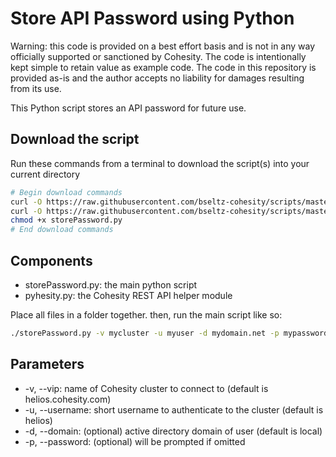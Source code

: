 # Store API Password using Python

Warning: this code is provided on a best effort basis and is not in any way officially supported or sanctioned by Cohesity. The code is intentionally kept simple to retain value as example code. The code in this repository is provided as-is and the author accepts no liability for damages resulting from its use.

This Python script stores an API password for future use.

## Download the script

Run these commands from a terminal to download the script(s) into your current directory

```bash
# Begin download commands
curl -O https://raw.githubusercontent.com/bseltz-cohesity/scripts/master/python/storePassword/storePassword.py
curl -O https://raw.githubusercontent.com/bseltz-cohesity/scripts/master/python/pyhesity.py
chmod +x storePassword.py
# End download commands
```

## Components

* storePassword.py: the main python script
* pyhesity.py: the Cohesity REST API helper module

Place all files in a folder together. then, run the main script like so:

```bash
./storePassword.py -v mycluster -u myuser -d mydomain.net -p mypassword
```

## Parameters

* -v, --vip: name of Cohesity cluster to connect to (default is helios.cohesity.com)
* -u, --username: short username to authenticate to the cluster (default is helios)
* -d, --domain: (optional) active directory domain of user (default is local)
* -p, --password: (optional) will be prompted if omitted
